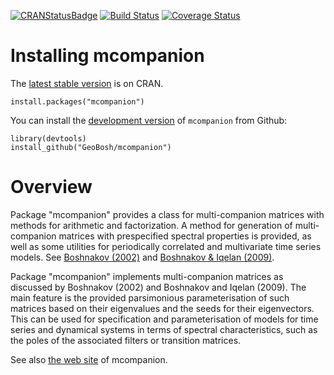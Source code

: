[![CRANStatusBadge](http://www.r-pkg.org/badges/version/mcompanion)](https://cran.r-project.org/package=mcompanion)
[![Build Status](https://travis-ci.com/GeoBosh/mcompanion.svg?branch=master)](https://travis-ci.com/GeoBosh/mcompanion)
[![Coverage Status](https://coveralls.io/repos/github/GeoBosh/mcompanion/badge.svg?branch=master)](https://coveralls.io/github/GeoBosh/mcompanion?branch=master)



# Installing mcompanion

The [latest stable version](https://cran.r-project.org/package=mcompanion) is on
CRAN.

    install.packages("mcompanion")

You can install the [development version](https://github.com/GeoBosh/mcompanion) of
`mcompanion` from Github:

    library(devtools)
    install_github("GeoBosh/mcompanion")


# Overview


Package "mcompanion" provides a class for multi-companion matrices with methods
for arithmetic and factorization.  A method for generation of multi-companion
matrices with prespecified spectral properties is provided, as well as some
utilities for periodically correlated and multivariate time series models. See
[Boshnakov (2002)](https://dx.doi.org/10.1016/S0024-3795(01)00475-X) and
[Boshnakov & Iqelan (2009)](https://dx.doi.org/10.1111/j.1467-9892.2009.00617.x).

Package "mcompanion" implements multi-companion matrices as discussed by
Boshnakov (2002) and Boshnakov and Iqelan (2009).  The main feature is the
provided parsimonious parameterisation of such matrices based on their
eigenvalues and the seeds for their eigenvectors.  This can be used for
specification and parameterisation of models for time series and dynamical
systems in terms of spectral characteristics, such as the poles of the
associated filters or transition matrices.

See also [the web site](https://geobosh.github.io/mcompanion/) of mcompanion.

